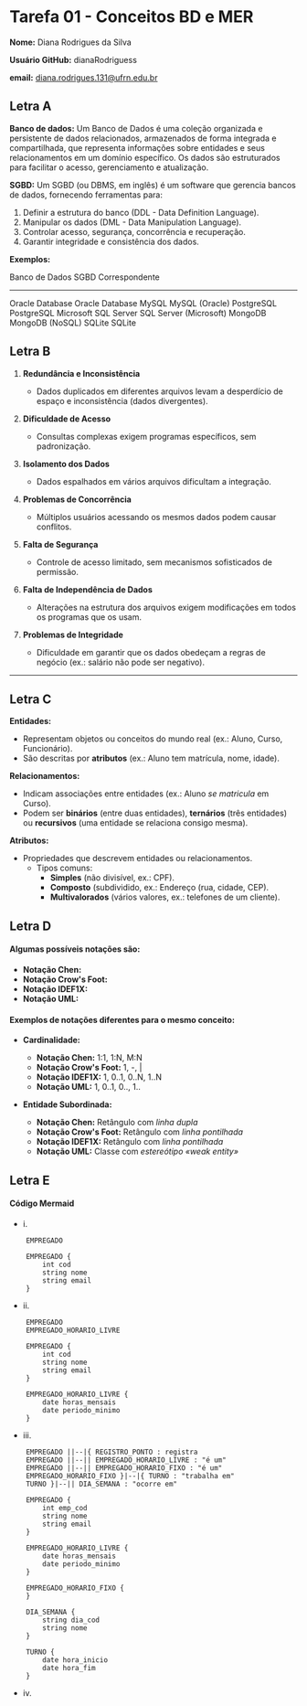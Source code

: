 # Tarefa 01 - Conceitos BD e MER

**Nome:** Diana Rodrigues da Silva

**Usuário GitHub:** dianaRodriguess

**email:** diana.rodrigues.131@ufrn.edu.br

## Letra A

**Banco de dados:** Um Banco de Dados é uma coleção organizada e persistente de dados relacionados, armazenados de forma integrada e compartilhada, que representa informações sobre entidades e seus relacionamentos em um domínio específico. Os dados são estruturados para facilitar o acesso, gerenciamento e atualização.

**SGBD:** Um SGBD (ou DBMS, em inglês) é um software que gerencia bancos de dados, fornecendo ferramentas para:

1. Definir a estrutura do banco (DDL - Data Definition Language).
2. Manipular os dados (DML - Data Manipulation Language).
3. Controlar acesso, segurança, concorrência e recuperação.
4. Garantir integridade e consistência dos dados.

**Exemplos:**

Banco de Dados		SGBD Correspondente
--------------		-------------------
Oracle Database		Oracle Database
MySQL				MySQL (Oracle)
PostgreSQL			PostgreSQL
Microsoft SQL Server	SQL Server (Microsoft)
MongoDB				MongoDB (NoSQL)
SQLite				SQLite

## Letra B

1. **Redundância e Inconsistência** 
   - Dados duplicados em diferentes arquivos levam a desperdício de espaço e inconsistência (dados divergentes). 

2. **Dificuldade de Acesso** 
   - Consultas complexas exigem programas específicos, sem padronização. 

3. **Isolamento dos Dados** 
   - Dados espalhados em vários arquivos dificultam a integração. 

4. **Problemas de Concorrência** 
   - Múltiplos usuários acessando os mesmos dados podem causar conflitos. 

5. **Falta de Segurança** 
   - Controle de acesso limitado, sem mecanismos sofisticados de permissão.  

6. **Falta de Independência de Dados** 
   - Alterações na estrutura dos arquivos exigem modificações em todos os programas que os usam. 

7. **Problemas de Integridade** 
   - Dificuldade em garantir que os dados obedeçam a regras de negócio (ex.: salário não pode ser negativo). 

---

## Letra C

**Entidades:**

- Representam objetos ou conceitos do mundo real (ex.: Aluno, Curso, Funcionário).
- São descritas por **atributos** (ex.: Aluno tem matrícula, nome, idade).

**Relacionamentos:**

- Indicam associações entre entidades (ex.: Aluno *se matricula* em Curso).
- Podem ser **binários** (entre duas entidades), **ternários** (três entidades) ou **recursivos** (uma entidade se relaciona consigo mesma).

**Atributos:**

- Propriedades que descrevem entidades ou relacionamentos.
	- Tipos comuns:
		- **Simples** (não divisível, ex.: CPF).
		- **Composto** (subdividido, ex.: Endereço (rua, cidade, CEP).
		- **Multivalorados** (vários valores, ex.: telefones de um cliente).

## Letra D

#### Algumas possíveis notações são: 

- **Notação Chen:**
- **Notação Crow's Foot:**
- **Notação IDEF1X:**
- **Notação UML:**

#### Exemplos de notações diferentes para o mesmo conceito:

- **Cardinalidade:**

	- **Notação Chen:** 1:1, 1:N, M:N
	- **Notação Crow's Foot:** 1, -, |
	- **Notação IDEF1X:** 1, 0..1, 0..N, 1..N
	- **Notação UML:** 1, 0..1, 0.., 1..

- **Entidade Subordinada:**

	- **Notação Chen:** Retângulo com _linha dupla_
	- **Notação Crow's Foot:** Retângulo com _linha pontilhada_
	- **Notação IDEF1X:** Retângulo com _linha pontilhada_
	- **Notação UML:** Classe com _estereótipo «weak entity»_
	
## Letra E

#### Código Mermaid

- i. 
```mermaid
    EMPREGADO

    EMPREGADO {
        int cod
        string nome 
        string email
    }    
```

- ii.
```mermaid
    EMPREGADO
    EMPREGADO_HORARIO_LIVRE

    EMPREGADO {
        int cod
        string nome 
        string email
    }
    
    EMPREGADO_HORARIO_LIVRE {
        date horas_mensais
        date periodo_minimo
    }
```
- iii.

```mermaid
	EMPREGADO ||--|{ REGISTRO_PONTO : registra
    EMPREGADO ||--|| EMPREGADO_HORARIO_LIVRE : "é um"
    EMPREGADO ||--|| EMPREGADO_HORARIO_FIXO : "é um"
    EMPREGADO_HORARIO_FIXO }|--|{ TURNO : "trabalha em"
    TURNO }|--|| DIA_SEMANA : "ocorre em"

    EMPREGADO {
        int emp_cod
        string nome 
        string email
    }
    
    EMPREGADO_HORARIO_LIVRE {
        date horas_mensais
        date periodo_minimo
    }
    
    EMPREGADO_HORARIO_FIXO {
    }
    
    DIA_SEMANA {
        string dia_cod
        string nome
    }
    
    TURNO {
        date hora_inicio
        date hora_fim
    }
```

- iv.

```mermaid

```